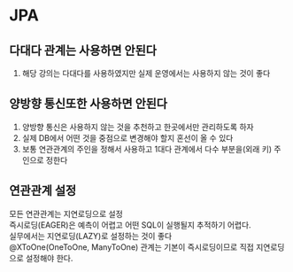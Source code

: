 # JPA

## 다대다 관계는 사용하면 안된다

1. 해당 강의는 다대다를 사용하였지만 실제 운영에서는 사용하지 않는 것이 좋다

## 양방향 통신또한 사용하면 안된다

1. 양방향 통신은 사용하지 않는 것을 추천하고 한곳에서만 관리하도록 하자
2. 실제 DB에서 어떤 것을 중점으로 변경해야 할지 혼선이 올 수 있다
3. 보통 연관관계의 주인을 정해서 사용하고 1대다 관계에서 다수 부분을(외래 키) 주인으로 정한다

## 연관관계 설정

모든 연관관계는 지연로딩으로 설정 </br>
즉시로딩(EAGER)은 예측이 어렵고 어떤 SQL이 실행될지 추적하기 어렵다.<br>
실무에서는 지연로딩(LAZY)로 설정하는 것이 좋다<br>
@XToOne(OneToOne, ManyToOne) 관계는 기본이 즉시로딩이므로 직접 지연로딩으로 설정해야 한다.